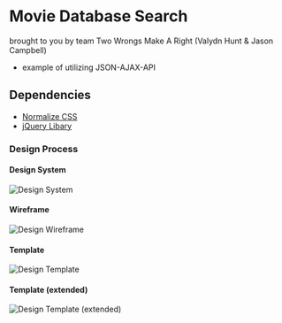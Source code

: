# Movie Database Search
brought to you by team Two Wrongs Make A Right (Valydn Hunt & Jason Campbell)

* example of utilizing JSON-AJAX-API

## Dependencies
* [Normalize CSS](https://necolas.github.io/normalize.css/)
* [jQuery Libary](https://jquery.com)

### Design Process

#### Design System

![Design System](https://jcampbell18.github.io/moviesAPI/design/DesignSystem.png "Design System")

#### Wireframe

![Design Wireframe](https://jcampbell18.github.io/moviesAPI/design/DesignWireframe.png "Design Wireframe")

#### Template

![Design Template](https://jcampbell18.github.io/moviesAPI/design/DesignTemplate.png "Design Template")

#### Template (extended)

![Design Template (extended)](https://jcampbell18.github.io/moviesAPI/design/DesignTemplate2.png "Design Template (extended)")